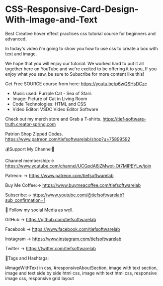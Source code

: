 # CSS-Responsive-Card-Design-With-Image-and-Text

Best Creative hover effect practices css tutorial course for beginners and advanced,

In today's video i'm going to show you how to use css to create a box with text and image.

We hope that you will enjoy our tutorial. We worked hard to put it all together here on YouTube and we're excited to be offering it to you, 
If you enjoy what you saw, be sure to Subscribe for more content like this!

Get Free SOURCE course from here: https://youtu.be/p6wQSHsDCzc

- Music used: Purrple Cat - Sea of Stars
- Image: Picture of Cat in Living Room
- Code Technologies: HTML and CSS
- Video Editor: VSDC Video Editor Software

Check out my merch store and Grab a T-shirts.
https://tief-software-truth.creator-spring.com

Patrion Shop Zipped Codes.
https://www.patreon.com/tiefsoftwarelab/shop?u=75899592

💰Support My Channel🔔

Channel membership:→ https://www.youtube.com/channel/UCGpdA6jZMwot-Ot7MIPEYLw/join

 Patreon: → https://www.patreon.com/tiefsoftwarelab

Buy Me Coffee:→ https://www.buymeacoffee.com/tiefsoftwarelab

Subscribe:→ https://www.youtube.com/@tiefsoftwarelab?sub_confirmation=1

🎁 Follow my social Media as well.

GitHub → https://github.com/tiefsoftwarelab

Facebook → https://www.facebook.com/tiefsoftwarelab

Instagram → https://www.instagram.com/tiefsoftwarelab

Twitter → https://twitter.com/tiefsoftwarelab

🎯Tags and Hashtags:

i#mageWithText in css, #responsiveAboutSection, image with text section, image and text side by side html css, image with text html css, responsive image css, responsive grid layout
